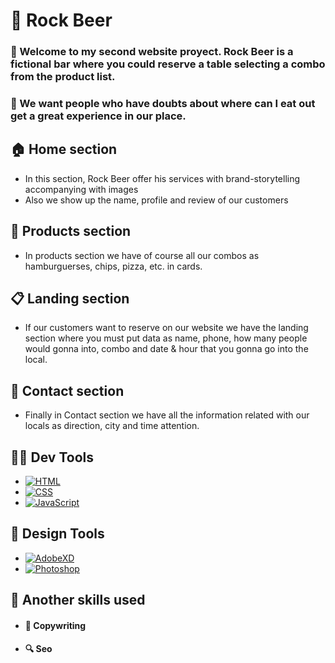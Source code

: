# 🍺 Rock Beer


### 👋 Welcome to my second website proyect. Rock Beer is a fictional bar where you could reserve a table selecting a combo from the product list.

### 🍻 We want people who have doubts about where can I eat out get a great experience in our place.

## 🏠 Home section

- In this section, Rock Beer offer his services with brand-storytelling accompanying with images
- Also we show up the name, profile and review of our customers 

## 🍔 Products section

- In products section we have of course all our combos as hamburguerses, chips, pizza, etc. in cards.

## 📋 Landing section

- If our customers want to reserve on our website we have the landing section where you must put data as name, phone, how many people would gonna into, combo and date & hour that you gonna go into the local.

## 📱 Contact section

- Finally in Contact section we have all the information related with our locals as direction, city and time attention.

## 👨‍💻 Dev Tools

- [![HTML](https://img.shields.io/badge/html-FF8000?style=for-the-badge&logo=html5&logoColor=white&labelColor=101010)]() 
- [![CSS](https://img.shields.io/badge/css-00AAE4?style=for-the-badge&logo=css3&logoColor=white&labelColor=101010)]() 
- [![JavaScript](https://img.shields.io/badge/JavaScript-F7DF1E?style=for-the-badge&logo=javascript&logoColor=white&labelColor=101010)]()

## 🎨 Design Tools

- [![AdobeXD](https://img.shields.io/badge/adobeXD-8A2BE2?style=for-the-badge&logo=adobeXd&logoColor=white&labelColor=101010)]() 
- [![Photoshop](https://img.shields.io/badge/Photoshop-024A86?style=for-the-badge&logo=adobePhotoshop&logoColor=white&labelColor=101010)]() 


## 💪 Another skills used 

- #### 📝 Copywriting
- #### 🔍 Seo


